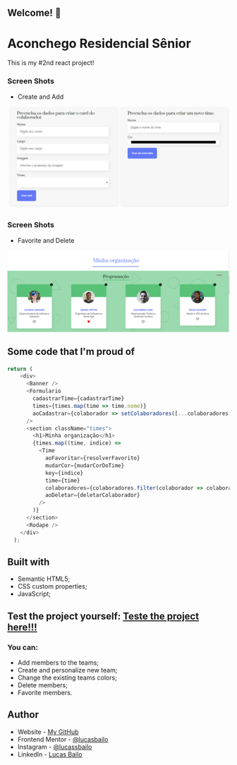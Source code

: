 ## Welcome! 👋

# Aconchego Residencial Sênior

This is my #2nd react project!

### Screen Shots
- Create and Add

![](./ss/Create.png)

### Screen Shots

- Favorite and Delete

![](./ss/FavAndDelete.png)

## Some code that I'm proud of
```js
return (
    <div>
      <Banner />
      <Formulario
        cadastrarTime={cadastrarTime}
        times={times.map(time => time.nome)} 
        aoCadastrar={colaborador => setColaboradores([...colaboradores, colaborador])}
      />
      <section className="times">
        <h1>Minha organização</h1>
        {times.map((time, indice) => 
          <Time
            aoFavoritar={resolverFavorito}
            mudarCor={mudarCorDoTime} 
            key={indice} 
            time={time} 
            colaboradores={colaboradores.filter(colaborador => colaborador.time === time.nome)}
            aoDeletar={deletarColaborador} 
          />
        )}
      </section>
      <Rodape />
    </div>
  );
```

## Built with

- Semantic HTML5;
- CSS custom properties;
- JavaScript;

## Test the project yourself: [Teste the project here!!!](#)

### You can:

- Add members to the teams;
- Create and personalize new team;
- Change the existing teams colors;
- Delete members;
- Favorite members.

## Author

- Website - [My GitHub](https://github.com/lucasbailo)
- Frontend Mentor - [@lucasbailo](https://www.frontendmentor.io/profile/lucasbailo)
- Instagram - [@lucassbailo](https://www.instagram.com/lucassbailo/)
- LinkedIn - [Lucas Bailo](https://www.linkedin.com/in/lcsbailo)